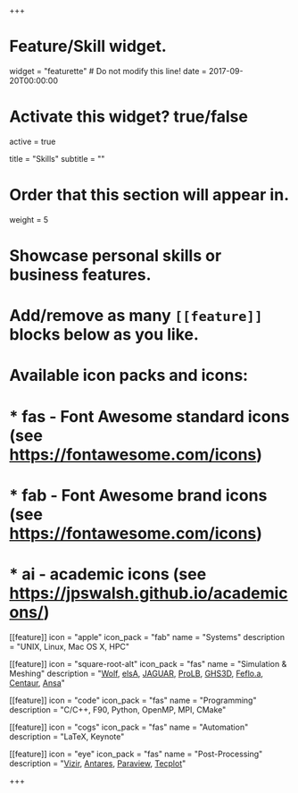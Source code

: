 +++
# Feature/Skill widget.
widget = "featurette"  # Do not modify this line!
date = 2017-09-20T00:00:00

# Activate this widget? true/false
active = true

title = "Skills"
subtitle = ""

# Order that this section will appear in.
weight = 5

# Showcase personal skills or business features.
# 
# Add/remove as many `[[feature]]` blocks below as you like.
# 
# Available icon packs and icons:
# * fas - Font Awesome standard icons (see https://fontawesome.com/icons)
# * fab - Font Awesome brand icons (see https://fontawesome.com/icons)
# * ai - academic icons (see https://jpswalsh.github.io/academicons/)

[[feature]]
  icon = "apple"
  icon_pack = "fab"
  name = "Systems"
  description = "UNIX, Linux, Mac OS X, HPC"

[[feature]]
  icon = "square-root-alt"
  icon_pack = "fas"
  name = "Simulation & Meshing"
  description = "<a href='http://pages.saclay.inria.fr/frederic.alauzet/'>Wolf</a>, <a href='http://elsa.onera.fr'>elsA</a>, <a href='http://gpuigt.free.fr/jaguar.html'>JAGUAR</a>, <a href='http://www.prolb-cfd.com/'>ProLB</a>, <a href='http://www.meshgems.com'>GHS3D</a>, <a href='https://pyamg.saclay.inria.fr/'>Feflo.a</a>, <a href='https://www.centaursoft.com'>Centaur</a>, <a href='https://www.beta-cae.com/ansa.htm'>Ansa</a>"

[[feature]]
  icon = "code"
  icon_pack = "fas"
  name = "Programming"
  description = "C/C++, F90, Python, OpenMP, MPI, CMake"

[[feature]]
  icon = "cogs"
  icon_pack = "fas"
  name = "Automation"
  description = "LaTeX, Keynote"

[[feature]]
  icon = "eye"
  icon_pack = "fas"
  name = "Post-Processing"
  description = "<a href='http://vizir.inria.fr/'>Vizir</a>, <a href='http://cerfacs.fr/antares'>Antares</a>, <a href='https://www.paraview.org'>Paraview</a>, <a href='https://www.tecplot.com'>Tecplot</a>"

+++  
